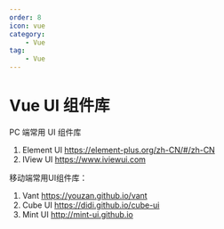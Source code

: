 ```yaml
---
order: 8
icon: vue
category: 
    - Vue
tag: 
    - Vue
---
```

# Vue UI 组件库

PC 端常用 UI 组件库

1. Element UI https://element-plus.org/zh-CN/#/zh-CN
2. IView UI https://www.iviewui.com  

移动端常用UI组件库：

1. Vant https://youzan.github.io/vant
2. Cube UI https://didi.github.io/cube-ui
3. Mint UI http://mint-ui.github.io